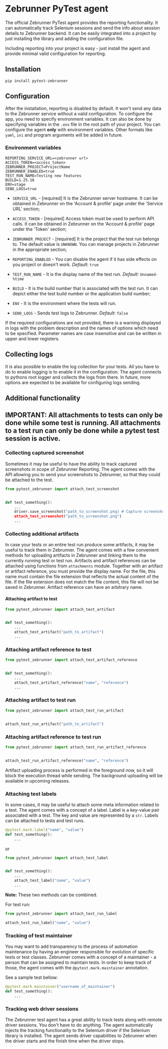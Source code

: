 # Zebrunner PyTest agent


The official Zebrunner PyTest agent provides the reporting functionality. It can automatically track Selenium sessions
and send the info about session details to Zebrunner backend. It can be easily integrated into a project by just installing the library
and adding the configuration file.

Including reporting into your project is easy - just install the agent and provide minimal valid configuration for reporting.


## Installation

    pip install pytest-zebrunner

## Configuration
After the installation, reporting is disabled by default. It won't send any data to the Zebrunner service without a valid configuration.
To configure the app, you need to specify environment variables. It can also be done by specifying variables in the `.env` file in the root path of your project.
You can configure the agent **only** with environment variables. Other formats like `yaml`, `ini` and program arguments will be added in future.

<!-- groups:start -->
### Environment variables
```dosini
REPORTING_SERVICE_URL=<zebrunner url>
ACCESS_TOKEN=<access_token>
ZEBRUNNER_PROJECT=ProjectName
ZEBRUNNER_ENABLED=true
TEST_RUN_NAME=Testing new features
BUILD=1.25.16
ENV=stage
SEND_LOGS=true
```

- `SERVICE_URL` - [required] It is the Zebrunner server hostname. It can be obtained in Zebrunner on the 'Account & profile' page under the 'Service URL' section;

- `ACCESS_TOKEN` - [required] Access token must be used to perform API calls. It can be obtained in Zebrunner on the 'Account & profile' page under the 'Token' section;

- `ZEBRUNNER_PROJECT` - [required] It is the project that the test run belongs to. The default value is `UNKNOWN`. You can manage projects in Zebrunner in the appropriate section;

- `REPORTING_ENABLED` - You can disable the agent if it has side effects on you project or doesn't work. *Default*: `true`

- `TEST_RUN_NAME` - It is the display name of the test run. *Default*: `Unnamed-%time`

- `BUILD` -  It is the build number that is associated with the test run. It can depict either the test build number or the application build number;

- `ENV` - It is the environment where the tests will run.

- `SEND_LOGS` - Sends test logs to Zebrunner. *Default*: `false`
<!-- groups:end -->

If the required configurations are not provided, there is a warning displayed in logs with the problem description and the names of options
which need to be specified. Parameter names are case insensitive and can be written in upper and lower registers.

## Collecting logs
It is also possible to enable the log collection for your tests. All you have to do to enable logging is to enable it in the configuration.
The agent connects to pythons root logger and collects the logs from there. In future, more options are expected to be available for configuring logs sending.


## Additional functionality

**IMPORTANT**: All attachments to tests can only be done while some test is running.
All attachments to a test run can only be done while a pytest test session is active.
---------------------------

### Collecting captured screenshot
Sometimes it may be useful to have the ability to track captured screenshots in scope of Zebrunner Reporting. The agent comes
with the API allowing you to send your screenshots to Zebrunner, so that they could be attached to the test.

```python
from pytest_zebrunner import attach_test_screenshot


def test_something():
    ...
    driver.save_screenshot("path_to_screenshot.png) # Capture screenshot with selenium driver
    attach_test_screenshot("path_to_screenshot.png")
    ...
```

### Collecting additional artifacts
In case your tests or an entire test run produce some artifacts, it may be useful to track them in Zebrunner.
The agent comes with a few convenient methods for uploading artifacts in Zebrunner and linking them to the currently running test or test run.
Artifacts and artifact references can be attached using functions from `attachments` module. Together with an artifact
or artifact reference, you must provide the display name. For the file, this name must contain the file extension that
reflects the actual content of the file. If the file extension does not match the file content, this file will not be
saved in Zebrunner. Artifact reference can have an arbitrary name.

#### Attaching artifact to test
```python
from pytest_zebrunner import attach_test_artifact


def test_something():
    ...
    attach_test_artifact("path_to_artifact")
    ...
```

### Attaching artifact reference to test
```python
from pytest_zebrunner import attach_test_artifact_reference


def test_something():
    ...
    attach_test_artifact_reference("name", "reference")
    ...
```

### Attaching artifact to test run
```python
from pytest_zebrunner import attach_test_run_artifact


attach_test_run_artifact("path_to_artifact")
```

### Attaching artifact reference to test run
```python
from pytest_zebrunner import attach_test_run_artifact_reference


attach_test_run_artifact_reference("name", "reference")
```

Artifact uploading process is performed in the foreground now, so it will block the execution thread while sending.
The background uploading will be available in upcoming releases.


### Attaching test labels
In some cases, it may be useful to attach some meta information related to a test. The agent comes with a concept of a label.
Label is a key-value pair associated with a test. The key and value are represented by a `str`. Labels can be attached to
tests and test runs.

```python
@pytest.mark.label("name", "value")
def test_something():
    ...
```
or
```python
from pytest_zebrunner import attach_test_label


def test_something():
    ...
    attach_test_label("name", "value")
    ...
```
**Note:** These two methods can be combined.

For test run:
```python
from pytest_zebrunner import attach_test_run_label

attach_test_run_label("name", "value")
```


### Tracking of test maintainer
You may want to add transparency to the process of automation maintenance by having an engineer responsible for
evolution of specific tests or test classes. Zebrunner comes with a concept of a maintainer - a person that can be
assigned to maintain tests. In order to keep track of those, the agent comes with the `@pytest.mark.maintainer` annotation.

See a sample test bellow:

```python
@pytest.mark.maintainer("username_of_maintainer")
def test_something():
    ...
```

### Tracking web driver sessions
The Zebrunner test agent has a great ability to track tests along with remote driver sessions. You don't have to do anything.
The agent automatically injects the tracking functionality to the Selenium driver if the Selenium library is installed. The agent sends
driver capabilities to Zebrunner when the driver starts and the finish time when the driver stops.
